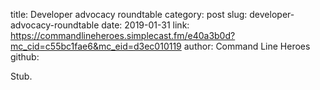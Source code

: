 title: Developer advocacy roundtable
category: post
slug: developer-advocacy-roundtable
date: 2019-01-31
link: https://commandlineheroes.simplecast.fm/e40a3b0d?mc_cid=c55bc1fae6&mc_eid=d3ec010119
author: Command Line Heroes
github: 


Stub.
